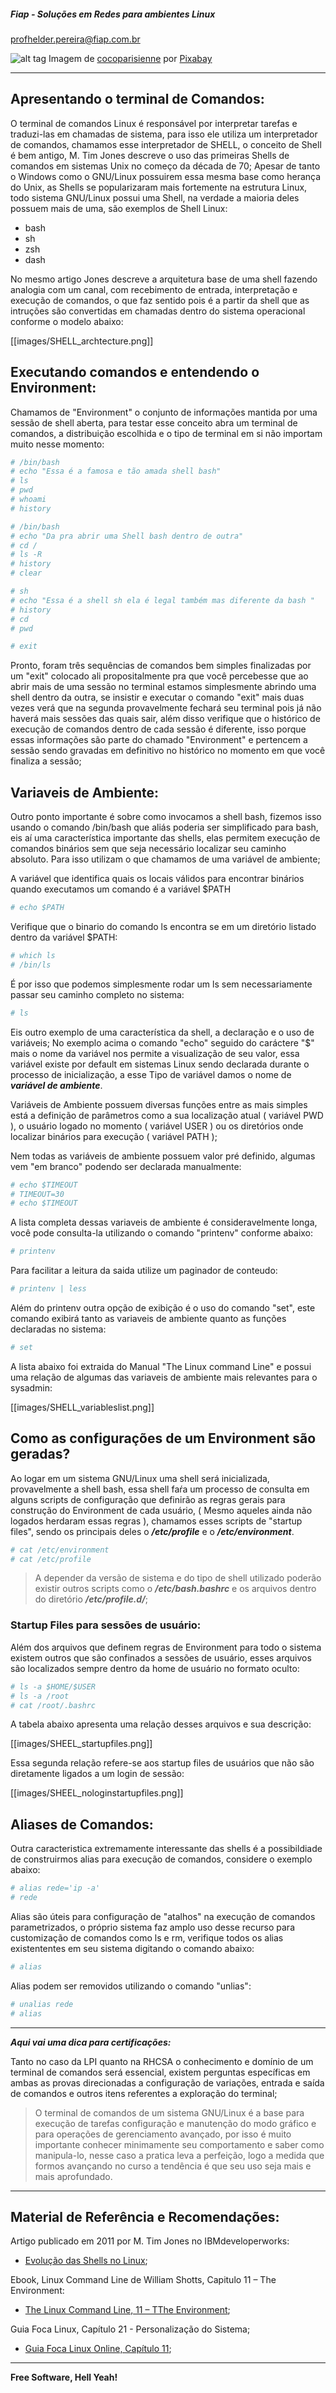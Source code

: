 ##### Fiap - Soluções em Redes para ambientes Linux
profhelder.pereira@fiap.com.br

![alt tag](https://raw.githubusercontent.com/wiki/fiapsistemaslinux/SysOps/images/SHELL_desc.png)
Imagem de <a href="https://pixabay.com/pt/users/cocoparisienne-127419/?utm_source=link-attribution&amp;utm_medium=referral&amp;utm_campaign=image&amp;utm_content=1847458">cocoparisienne</a> por <a href="https://pixabay.com/pt/?utm_source=link-attribution&amp;utm_medium=referral&amp;utm_campaign=image&amp;utm_content=1847458">Pixabay</a>

---

## Apresentando o terminal de Comandos:

O terminal de comandos Linux é responsável por interpretar tarefas e traduzi-las em chamadas de sistema, para isso ele utiliza um interpretador de comandos, chamamos esse interpretador de SHELL, o conceito de Shell é bem antigo, M. Tim Jones descreve o uso das primeiras Shells de comandos em sistemas Unix no começo da década de 70; Apesar de tanto o Windows como o GNU/Linux possuirem essa mesma base como herança do  Unix, as Shells se popularizaram mais fortemente na estrutura Linux, todo sistema GNU/Linux possui uma Shell, na verdade a maioria deles possuem mais de uma, são exemplos de Shell Linux:

- bash
- sh
- zsh
- dash

No mesmo artigo Jones descreve a arquitetura base de uma shell fazendo analogia com um canal, com recebimento de entrada, interpretação e execução de comandos, o que faz sentido pois é a partir da shell que as intruções são convertidas em chamadas dentro do sistema operacional conforme o modelo abaixo:

[[images/SHELL_archtecture.png]]


## Executando comandos e entendendo o Environment:

Chamamos de "Environment" o conjunto de informações mantida por uma sessão de shell aberta, para testar esse conceito abra um terminal de comandos, a distribuição escolhida e o tipo de terminal em si não importam muito nesse momento:

```sh
# /bin/bash
# echo "Essa é a famosa e tão amada shell bash"
# ls
# pwd
# whoami
# history
```

```sh
# /bin/bash
# echo "Da pra abrir uma Shell bash dentro de outra"
# cd /
# ls -R
# history
# clear
```

```sh
# sh
# echo "Essa é a shell sh ela é legal também mas diferente da bash "
# history
# cd
# pwd
```

```sh
# exit
```

Pronto, foram três sequências de comandos bem simples finalizadas por um "exit" colocado ali propositalmente pra que você percebesse que ao abrir mais de uma sessão no terminal estamos simplesmente abrindo uma shell dentro da outra, se insistir e executar o comando "exit" mais duas vezes verá que na segunda provavelmente fechará seu terminal pois já não haverá mais sessões das quais sair, além disso verifique que o histórico de execução de comandos dentro de cada sessão é diferente, isso porque essas informações são parte do chamado "Environment" e pertencem a sessão sendo gravadas em definitivo no histórico no momento em que você finaliza a sessão;

## Variaveis de Ambiente:

Outro ponto importante é sobre como invocamos a shell bash, fizemos isso usando o comando /bin/bash que aliás poderia ser simplificado para bash, eis aí uma característica importante das shells, elas permitem execução de comandos binários sem que seja necessário localizar seu caminho absoluto. Para isso utilizam o que chamamos de uma variável de ambiente;

A variável que identifica quais os locais válidos para encontrar binários quando executamos um comando é a variável $PATH

```sh
# echo $PATH
```

Verifique que o binario do comando ls encontra se em um diretório listado dentro da variável $PATH:

```sh
# which ls
# /bin/ls
```

É por isso que podemos simplesmente rodar um ls sem necessariamente passar seu caminho completo no sistema:

```sh
# ls
```

Eis outro exemplo de uma característica da shell, a declaração e o uso de variáveis;  No exemplo acima o comando "echo" seguido do caráctere "$" mais o nome da variável nos permite a visualização de seu valor, essa variável existe por default em sistemas Linux sendo declarada durante o processo de inicialização, a esse Tipo de variável damos o nome de ***variável de ambiente***.

Variáveis de Ambiente possuem diversas funções entre as mais simples está a definição de parâmetros como a sua localização atual ( variável PWD ), o usuário logado no momento ( variável USER ) ou os diretórios onde localizar binários para execução ( variável PATH );

Nem todas as variáveis de ambiente possuem valor pré definido, algumas vem "em branco" podendo ser declarada manualmente:

```sh
# echo $TIMEOUT
# TIMEOUT=30
# echo $TIMEOUT
```

A lista completa dessas variaveis de ambiente é consideravelmente longa, você pode consulta-la utilizando o comando "printenv" conforme abaixo:

```sh
# printenv
```

Para facilitar a leitura da saida utilize um paginador de conteudo: 

```sh
# printenv | less
```

Além do printenv outra opção de exibição é o uso do comando "set", este comando exibirá tanto as variaveis de ambiente quanto as funções declaradas no sistema:

```sh
# set
```

A lista abaixo foi extraida do Manual "The Linux command Line" e possui uma relação de algumas das variaveis de ambiente mais relevantes para o sysadmin:

[[images/SHELL_variableslist.png]] 


## Como as configurações de um Environment são geradas?

Ao logar em um sistema GNU/Linux uma shell será inicializada, provavelmente a shell bash, essa shell faŕa um processo de consulta em alguns scripts de configuração que definirão as regras gerais para construção do Environment de cada usuário, ( Mesmo aqueles ainda não logados herdaram essas regras ), chamamos esses scripts de "startup files", sendo os principais deles o ***/etc/profile*** e o ***/etc/environment***.

```sh
# cat /etc/environment
# cat /etc/profile
```

> A depender da versão de sistema e do tipo de shell utilizado poderão existir outros scripts como o ***/etc/bash.bashrc*** e os arquivos dentro do diretório ***/etc/profile.d/***;

### Startup Files para sessões de usuário:

Além dos arquivos que definem regras de Environment para todo o sistema existem outros que são confinados a sessões de usuário, esses arquivos são localizados sempre dentro da home de usuário no formato oculto:

```sh
# ls -a $HOME/$USER
# ls -a /root
# cat /root/.bashrc
```

A tabela abaixo apresenta uma relação desses arquivos e sua descrição:

[[images/SHEEL_startupfiles.png]]

Essa segunda relação refere-se aos startup files de usuários que não são diretamente ligados a um login de sessão:

[[images/SHEEL_nologinstartupfiles.png]]


## Aliases de Comandos:

Outra caracteristica extremamente interessante das shells é a possibildiade de construirmos alias para execução de comandos, considere o exemplo abaixo:

```sh
# alias rede='ip -a'
# rede
```

Alias são úteis para configuração de "atalhos" na execução de comandos parametrizados, o próprio sistema faz amplo uso desse recurso para customização de comandos como ls e rm, verifique todos os alias existententes em seu sistema digitando o comando abaixo:

```sh
# alias
```

Alias podem ser removidos utilizando o comando "unlias":
```sh
# unalias rede
# alias
```

---

***Aqui vai uma dica para certificações:***

Tanto no caso da LPI quanto na RHCSA o conhecimento e domínio de  um terminal de comandos será essencial, existem perguntas específicas em ambas as provas direcionadas a configuração de variações, entrada e saída de comandos e outros itens referentes a exploração do terminal;

> O terminal de comandos de um sistema GNU/Linux é a base para execução de tarefas configuração e manutenção do modo gráfico e para operações de gerenciamento avançado, por isso é muito importante conhecer minimamente seu comportamento e saber como manipula-lo, nesse caso a pratica leva a perfeição, logo a medida que formos avançando no curso a tendência é que seu uso seja mais e mais aprofundado.

---

## Material de Referência e Recomendações:

Artigo publicado em 2011 por M. Tim Jones no IBMdeveloperworks:

 * [Evolução das Shells no Linux](https://www.ibm.com/developerworks/br/library/l-linux-shells/);

Ebook, Linux Command Line de William Shotts, Capitulo 11 – The Environment:

 * [The Linux Command Line, 11 – TThe Environment](http://linuxcommand.org/tlcl.php);

Guia Foca Linux, Capítulo 21 - Personalização do Sistema;

 * [Guia Foca Linux Online, Capítulo 11](http://www.guiafoca.org/cgs/guia/intermediario/ch-pers.html);

---

**Free Software, Hell Yeah!**
